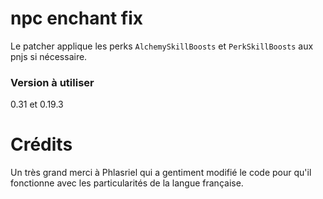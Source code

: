 # npc enchant fix
Le patcher applique les perks `AlchemySkillBoosts` et `PerkSkillBoosts` aux pnjs si nécessaire.

### Version à utiliser
0.31 et 0.19.3

# Crédits
Un très grand merci à Phlasriel qui a gentiment modifié le code pour qu'il fonctionne avec les particularités de la langue française.

